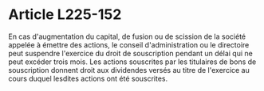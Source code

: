 # Article L225-152

En cas d'augmentation du capital, de fusion ou de scission de la société appelée à émettre des actions, le conseil d'administration ou le directoire peut suspendre l'exercice du droit de souscription pendant un délai qui ne peut excéder trois mois.   Les actions souscrites par les titulaires de bons de souscription donnent droit aux dividendes versés au titre de l'exercice au cours duquel lesdites actions ont été souscrites.